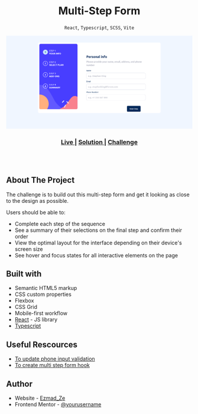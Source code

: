 # <h1 align="center">**Multi-Step Form**</h1>

<p align="center"><code>React</code>, <code>Typescript</code>, <code>SCSS</code>, <code>Vite</code></p>

![MultiStep_Form](src/assets/MultiStepForm.png)

<div align="center">
  <h3>
    <a href="https://frabjous-mousse-67881d.netlify.app/" color="white">
      Live
    </a>
    <span> | </span>
    <a href="https://github.com/Ezmad-Ze/multi_step_form">
      Solution
    </a>
   <span> | </span>
    <a href="https://www.frontendmentor.io/challenges/multistep-form-YVAnSdqQBJ">
      Challenge
    </a>
  </h3>
</div>

<br/>
<br/>

## About The Project

The challenge is to build out this multi-step form and get it looking as close to the design as possible.

Users should be able to:

- Complete each step of the sequence
- See a summary of their selections on the final step and confirm their order
- View the optimal layout for the interface depending on their device's screen size
- See hover and focus states for all interactive elements on the page

## Built with

- Semantic HTML5 markup
- CSS custom properties
- Flexbox
- CSS Grid
- Mobile-first workflow
- [React](https://reactjs.org/) - JS library
- [Typescript](https://www.typescriptlang.org/)

## Useful Rescources

- [To update phone input validation](https://tomduffytech.com/how-to-format-phone-number-in-react/)
- [To create multi step form hook](https://www.youtube.com/watch?v=uDCBSnWkuH0)

## Author

- Website - [Ezmad_Ze](https://ezmad.pages.dev/)
- Frontend Mentor - [@yourusername](https://www.frontendmentor.io/profile/yourusername)
